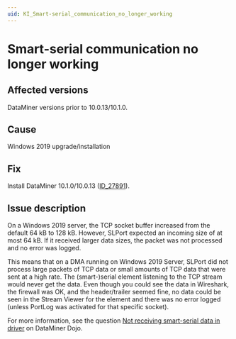 ```yaml
---
uid: KI_Smart-serial_communication_no_longer_working
---
```


# Smart-serial communication no longer working

## Affected versions

DataMiner versions prior to 10.0.13/10.1.0.

## Cause

Windows 2019 upgrade/installation

## Fix

Install DataMiner 10.1.0/10.0.13 ([ID_27891](xref:General_Main_Release_10.1.0_enhancements#slport-now-automatically-resizes-the-socket-buffer-before-receiving-data-from-a-socket-id-27891)).

## Issue description

On a Windows 2019 server, the TCP socket buffer increased from the default 64 kB to 128 kB. However, SLPort expected an incoming size of at most 64 kB. If it received larger data sizes, the packet was not processed and no error was logged.

This means that on a DMA running on Windows 2019 Server, SLPort did not process large packets of TCP data or small amounts of TCP data that were sent at a high rate. The (smart-)serial element listening to the TCP stream would never get the data. Even though you could see the data in Wireshark, the firewall was OK, and the header/trailer seemed fine, no data could be seen in the Stream Viewer for the element and there was no error logged (unless PortLog was activated for that specific socket).

For more information, see the question [Not receiving smart-serial data in driver](https://community.dataminer.services/question/not-receiving-smart-serial-data-in-driver/) on DataMiner Dojo.
